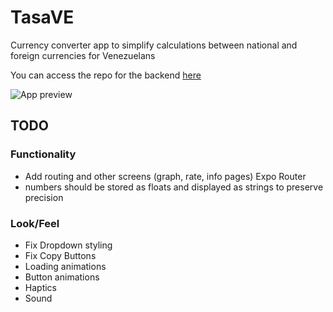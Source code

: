 # TasaVE
Currency converter app to simplify calculations between national and foreign currencies for Venezuelans

You can access the repo for the backend [here](https://github.com/dmorenog01/tasave-native-backend)


![App preview]('https://raw.githubusercontent.com/dmorenog01/tasave-native/blob/master/readme_files/app_preview.png')

## TODO
### Functionality

- Add routing and other screens (graph, rate, info pages) Expo Router
- numbers should be stored as floats and displayed as strings to preserve precision

### Look/Feel
- Fix Dropdown styling
- Fix Copy Buttons
- Loading animations
- Button animations
- Haptics
- Sound
